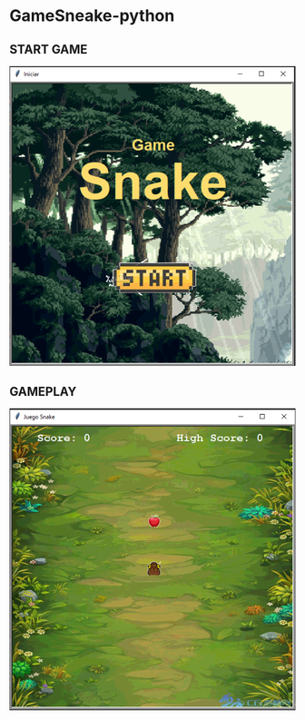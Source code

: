 # GameSneake-python

## START GAME

![Imagen Paso 1](https://raw.githubusercontent.com/Crismaxis/AssetsInfo/master/asset/sneake1.PNG)



## GAMEPLAY

![Imagen Paso 1](https://raw.githubusercontent.com/Crismaxis/AssetsInfo/master/asset/sneake2.PNG)
